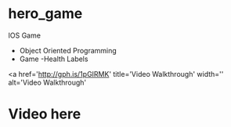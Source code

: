 # hero_game
IOS Game
- Object Oriented Programming 
- Game 
-Health Labels 


<a href='http://gph.is/1pGIRMK' title='Video Walkthrough' width='' alt='Video Walkthrough' <H1>Video here<h1> 

